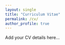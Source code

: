 ```yaml
---
layout: single
title: "Curriculum Vitae"
permalink: /cv/
author_profile: true
---
```

Add your CV details here...

